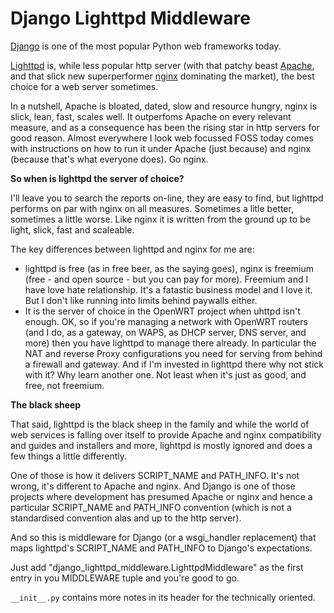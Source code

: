 # Django Lighttpd Middleware

[Django](https://www.djangoproject.com/) is one of the most popular Python web frameworks today.

[Lighttpd](http://www.lighttpd.net/) is, while less popular http server (with that patchy beast [Apache](https://httpd.apache.org/), and that slick new superperformer [nginx](https://nginx.org/en/) dominating the market), the best choice for a web server sometimes.

In a nutshell, Apache is bloated, dated, slow and resource hungry, nginx is slick, lean, fast, scales well. It outperfoms Apache on every relevant measure, and as a consequence has been the rising star in http servers for good reason. Almost everywhere I look web focussed FOSS today comes with instructions on how to run it under Apache (just because) and nginx (because that's what everyone does). Go nginx.

**So when is lighttpd the server of choice?**

I'll leave you to search the reports on-line, they are easy to find,  but lighttpd performs on par with nginx on all measures. Sometimes a litle better, sometimes a little worse. Like nginx it is written from the ground up to be light, slick, fast and scaleable.

The key differences between lighttpd and nginx for me are:

- lighttpd is free (as in free beer, as the saying goes), nginx is freemium (free - and open source - but you can pay for more). Freemium and I have love hate relationship. It's a fatastic business model and I love it. But I don't like running into limits behind paywalls either.
- It is the server of choice in the OpenWRT project when uhttpd isn't enough. OK, so if you're managing a network with OpenWRT routers (and I do, as a gateway, on WAPS, as DHCP server, DNS server, and more) then you have lighttpd to manage there already. In particular the NAT and reverse Proxy configurations you need for serving from behind a firewall and gateway. And if I'm invested in lighttpd there why not stick with it? Why learn another one. Not least when it's just as good, and free, not freemium.

**The black sheep**

That said, lighttpd is the black sheep in the family and while the world of web services is falling over itself to provide Apache and nginx compatibility and guides and installers and more, lighttpd is mostly ignored and does a few things a little differently.

One of those is how it delivers SCRIPT_NAME and PATH_INFO. It's not wrong, it's different to Apache and nginx. And Django is one of those projects where development has presumed Apache or nginx and hence a particular SCRIPT_NAME and PATH_INFO convention (which is not a standardised convention alas and up to the http server).

And so this is middleware for Django (or a wsgi_handler replacement) that maps lighttpd's SCRIPT_NAME and PATH_INFO to Django's expectations.

Just add "django_lighttpd_middleware.LighttpdMiddleware" as the first entry in you MIDDLEWARE tuple and you're good to go. 

`__init__.py` contains more notes in its header for the technically oriented.

